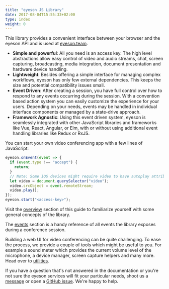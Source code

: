 ```yaml
---
title: "eyeson JS Library"
date: 2017-08-04T15:55:33+02:00
type: index
weight: 0
---
```


This library provides a convenient interface between your browser and the eyeson
API and is used at [eyeson.team].

- **Simple and powerful**: All you need is an access key. The high level
  abstractions allow easy control of video and audio streams, chat, screen
  capturing, broadcasting, media integration, document presentation and
  hardware device handling.
- **Lightweight**: Besides offering a simple interface for managing complex
  workflows, eyeson has only few external dependencies. This keeps the size and
  potential compatibility issues small.
- **Event Driven**: After creating a session, you have full control over how to
  respond to any events occurring during the session. With a convention based
  action system you can easily customize the experience for your users.
  Depending on your needs, events may be handled in individual interface
  components or managed by a state-drive approach.
- **Framework Agnostic**: Using this event driven system, eyeson is seamlessly
  integrated with other JavaScript libraries and frameworks like Vue, React,
  Angular, or Elm, with or without using additional event handling libraries
  like Redux or RxJS.

You can start your own video conferencing app with a few lines of JavaScript:

```js
eyeson.onEvent(event => {
  if (event.type !== "accept") {
    return;
  }
  // Note: Some iOS devices might require video to have autoplay attribute set.
  let video = document.querySelector("video");
  video.srcObject = event.remoteStream;
  video.play();
});
eyeson.start("<access-key>");
```

Visit the [overview](overview/) section of this guide to familiarize yourself
with some general concepts of the library.

The [events](events/) section is a handy reference of all events the library
exposes during a conference session.

Building a web UI for video conferencing can be quite challenging. To ease
the process, we provide a couple of tools which might be useful to you. For
example a sound meter which provides the current volume level of the microphone,
a device manager, screen capture helpers and many more. Head over to
[utilities](utilities/).

If you have a question that's not answered in the documentation or you're not
sure the eyeson services will fit your particular needs, shoot us a
[message](mailto:developers@eyeson.team) or open a [GitHub issue]. We're happy
to help.

[eyeson.team]: https://eyeson.team/ "eyeson Team Video Meetings"
[GitHub issue]: https://github.com/eyeson-team/js-docs/issues
